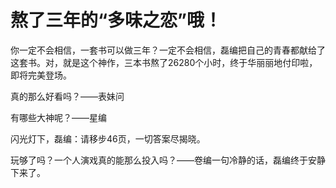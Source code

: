 # 熬了三年的“多味之恋”哦！

你一定不会相信，一套书可以做三年？一定不会相信，磊编把自己的青春都献给了这套书。对，就是这个神作，三本书熬了26280个小时，终于华丽丽地付印啦，即将完美登场。 

真的那么好看吗？——表妹问 

有哪些大神呢？——星编 

闪光灯下，磊编：请移步46页，一切答案尽揭晓。 

玩够了吗？一个人演戏真的能那么投入吗？——卷编一句冷静的话，磊编终于安静下来了。
